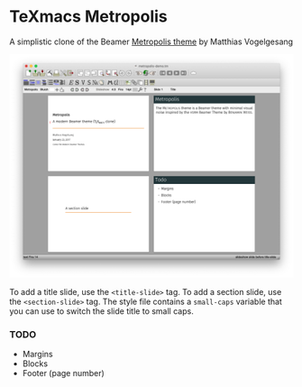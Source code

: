 # TeXmacs Metropolis

A simplistic clone of the Beamer [Metropolis theme](https://github.com/matze/mtheme) by Matthias Vogelgesang

![Screenshot](./screenshot.png)

To add a title slide, use the `<title-slide>` tag. To add a section slide, use the `<section-slide>` tag. The style file contains a `small-caps` variable that you can use to switch the slide title to small caps.


### TODO

* Margins
* Blocks
* Footer (page number)
